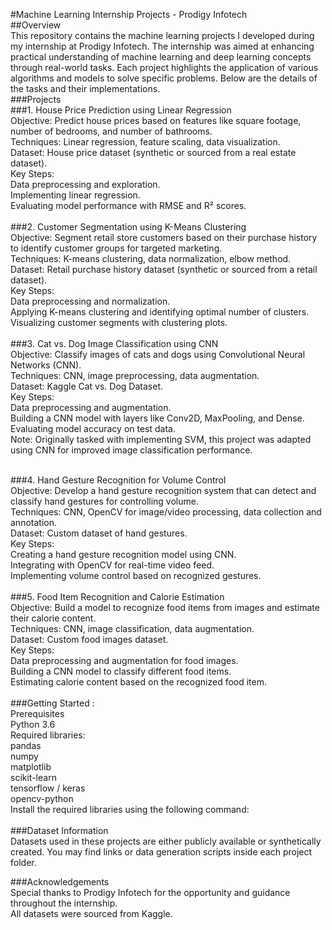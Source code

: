 #Machine Learning Internship Projects - Prodigy Infotech<br>
##Overview<br>
This repository contains the machine learning projects I developed during my internship at Prodigy Infotech. The internship was aimed at enhancing practical understanding of machine learning and deep learning concepts through real-world tasks. Each project highlights the application of various algorithms and models to solve specific problems. Below are the details of the tasks and their implementations.
<br>
###Projects<br>
###1. House Price Prediction using Linear Regression<br>
Objective: Predict house prices based on features like square footage, number of bedrooms, and number of bathrooms.<br>
Techniques: Linear regression, feature scaling, data visualization.<br>
Dataset: House price dataset (synthetic or sourced from a real estate dataset).<br>
Key Steps:<br>
Data preprocessing and exploration.<br>
Implementing linear regression.<br>
Evaluating model performance with RMSE and R² scores.<br>
<br>
###2. Customer Segmentation using K-Means Clustering<br>
Objective: Segment retail store customers based on their purchase history to identify customer groups for targeted marketing.<br>
Techniques: K-means clustering, data normalization, elbow method.<br>
Dataset: Retail purchase history dataset (synthetic or sourced from a retail dataset).<br>
Key Steps:<br>
Data preprocessing and normalization.<br>
Applying K-means clustering and identifying optimal number of clusters.<br>
Visualizing customer segments with clustering plots.<br>
<br>
###3. Cat vs. Dog Image Classification using CNN<br>
Objective: Classify images of cats and dogs using Convolutional Neural Networks (CNN).<br>
Techniques: CNN, image preprocessing, data augmentation.<br>
Dataset: Kaggle Cat vs. Dog Dataset.<br>
Key Steps:<br>
Data preprocessing and augmentation.<br>
Building a CNN model with layers like Conv2D, MaxPooling, and Dense.<br>
Evaluating model accuracy on test data.<br>
Note: Originally tasked with implementing SVM, this project was adapted using CNN for improved image classification performance.<br>

<br>
###4. Hand Gesture Recognition for Volume Control<br>
Objective: Develop a hand gesture recognition system that can detect and classify hand gestures for controlling volume.<br>
Techniques: CNN, OpenCV for image/video processing, data collection and annotation.<br>
Dataset: Custom dataset of hand gestures.<br>
Key Steps:<br>
Creating a hand gesture recognition model using CNN.<br>
Integrating with OpenCV for real-time video feed.<br>
Implementing volume control based on recognized gestures.<br>
<br>
###5. Food Item Recognition and Calorie Estimation<br>
Objective: Build a model to recognize food items from images and estimate their calorie content.<br>
Techniques: CNN, image classification, data augmentation.<br>
Dataset: Custom food images dataset.<br>
Key Steps:<br>
Data preprocessing and augmentation for food images.<br>
Building a CNN model to classify different food items.<br>
Estimating calorie content based on the recognized food item.<br>
<br>
###Getting Started :<br>
Prerequisites<br>
Python 3.6<br>
Required libraries:<br>
pandas<br>
numpy<br>
matplotlib<br>
scikit-learn<br>
tensorflow / keras<br>
opencv-python<br>
Install the required libraries using the following command:<br>

<br>
###Dataset Information<br>
Datasets used in these projects are either publicly available or synthetically created. You may find links or data generation scripts inside each project folder.<br>

###Acknowledgements<br>
Special thanks to Prodigy Infotech for the opportunity and guidance throughout the internship.<br>
All datasets were sourced from Kaggle. <br>

